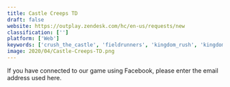 ```yaml
---
title: Castle Creeps TD
draft: false 
website: https://outplay.zendesk.com/hc/en-us/requests/new
classification: ['']
platform: ['Web']
keywords: ['crush_the_castle', 'fieldrunners', 'kingdom_rush', 'kingdom_rush_origins', 'plants_vs_zombies_(series)', 'plants_vs_zombies_2', 'plants_vs_zombies:_garden_warfar', 'plants_vs._zombies_goty_edition', 'plants_vs._zombies_heroes']
image: 2020/04/Castle-Creeps-TD.png
---
```

If you have connected to our game using Facebook, please enter the email address used here.